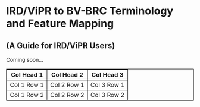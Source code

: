 <style>
table, th, td {
  border: 1px solid black;
  border-collapse: collapse;
}
</style>


# IRD/ViPR to BV-BRC Terminology and Feature Mapping
## (A Guide for IRD/ViPR Users)

Coming soon...

<table>
  <tr>
    <th>Col Head 1</th>
    <th>Col Head 2</th>
    <th>Col Head 3</th>
  </tr>
  <tr>
    <td>Col 1 Row 1</td>
    <td>Col 2 Row 1</td>
    <td>Col 3 Row 1</td>
  </tr>
  <tr>
    <td>Col 1 Row 2</td>
    <td>Col 2 Row 2</td>
    <td>Col 3 Row 2</td>
  </tr>
</table>